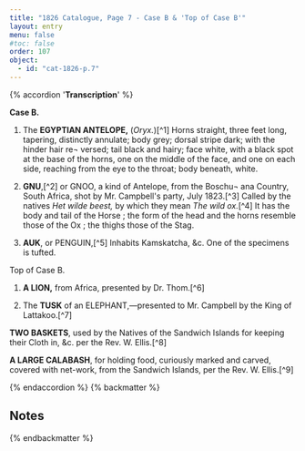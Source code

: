 ```yaml
---
title: "1826 Catalogue, Page 7 - Case B & 'Top of Case B'"
layout: entry
menu: false
#toc: false
order: 107
object:
  - id: "cat-1826-p.7"
---
```

{% accordion '**Transcription**' %}

**Case B.**

1. The **EGYPTIAN ANTELOPE,** (*Oryx.*)[^1]
Horns straight, three feet long, tapering, distinctly annulate;
body grey; dorsal stripe dark; with the hinder hair re¬
versed; tail black and hairy; face white, with a black
spot at the base of the horns, one on the middle of the
face, and one on each side, reaching from the eye to the
throat; body beneath, white.

2. **GNU**,[^2] or GNOO, a kind of Antelope, from the Boschu¬
ana Country, South Africa, shot by Mr. Campbell's
party, July 1823.[^3]
Called by the natives *Het wilde beest,* by which they mean
*The wild ox.*[^4] It has the body and tail of the Horse ; the
form of the head and the horns resemble those of the Ox ;
the thighs those of the Stag.

3. **AUK**, or PENGUIN,[^5]
Inhabits Kamskatcha, &c. One of the specimens is tufted.

Top of Case B.

1. **A LION,** from Africa, presented by Dr. Thom.[^6]

2. The **TUSK** of an ELEPHANT,—presented to Mr.
Campbell by the King of Lattakoo.[^7]

**TWO BASKETS**, used by the Natives of the Sandwich
Islands for keeping their Cloth in, &c. per the Rev.
W. Ellis.[^8]

**A LARGE CALABASH**, for holding food, curiously
marked and carved, covered with net-work, from the
Sandwich Islands, per the Rev. W. Ellis.[^9]

{% endaccordion %}
{% backmatter %}

## Notes
[^17]: 
[^18]: 
[^19]: 
[^20]: 
[^21]: 
[^22]: 
[^23]: 
[^24]: 
[^25]:
{% endbackmatter %}
